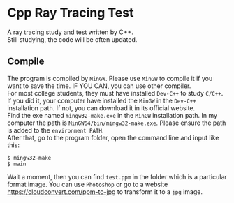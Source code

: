 # Cpp Ray Tracing Test
A ray tracing study and test written by C++.<br>
Still studying, the code will be often updated.

## Compile
  The program is compiled by `MinGW`. Please use `MinGW` to compile it if you want to save the time. IF YOU CAN, you can use other compiler.<br>
  For most college students, they must have installed `Dev-C++` to study `C/C++`. If you did it, your computer have installed the `MinGW` in the `Dev-C++` installation path. If not, you can download it in its official website.<br>
  Find the exe named `mingw32-make.exe` in the `MinGW` installation path. In my computer the path is `MinGW64/bin/mingw32-make.exe`. Please ensure the path is added to the `environment PATH`.<br>
  After that, go to the program folder, open the command line and input like this:
  ```
  $ mingw32-make
  $ main
  ```
  Wait a moment, then you can find `test.ppm` in the folder which is a particular format image. You can use `Photoshop` or go to a website https://cloudconvert.com/ppm-to-jpg to transform it to a `jpg` image.
